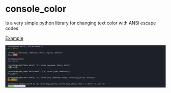 # console_color
Is a very simple python library for changing text color with ANSI escape codes

[Example](examples.py)

![Screenshot](examples.png)